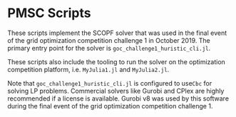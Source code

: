 # PMSC Scripts

These scripts implement the SCOPF solver that was used in the final event of
the grid optimization competition challenge 1 in October 2019.  The primary
entry point for the solver is `goc_challenge1_huristic_cli.jl`.

These scripts also include the tooling to run the solver on the optimization
competition platform, i.e. `MyJulia1.jl` and `MyJulia2.jl`.

Note that `goc_challenge1_huristic_cli.jl` is configured to use`Cbc` for
solving LP problems.  Commercial solvers like Gurobi and CPlex are highly
recommended if a license is available.  Gurobi v8 was used by this software
during the final event of the grid optimization competition challenge 1.

